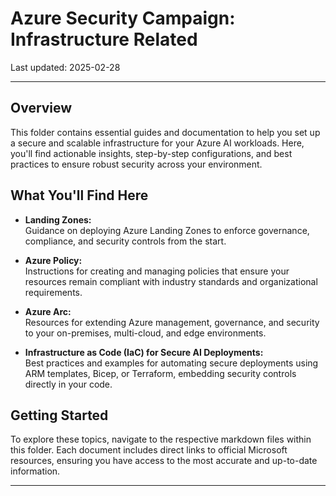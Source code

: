 # Azure Security Campaign: Infrastructure Related

Last updated: 2025-02-28

---

## Overview

This folder contains essential guides and documentation to help you set up a secure and scalable infrastructure for your Azure AI workloads. Here, you'll find actionable insights, step-by-step configurations, and best practices to ensure robust security across your environment.

## What You'll Find Here

- **Landing Zones:**  
  Guidance on deploying Azure Landing Zones to enforce governance, compliance, and security controls from the start.

- **Azure Policy:**  
  Instructions for creating and managing policies that ensure your resources remain compliant with industry standards and organizational requirements.

- **Azure Arc:**  
  Resources for extending Azure management, governance, and security to your on-premises, multi-cloud, and edge environments.

- **Infrastructure as Code (IaC) for Secure AI Deployments:**  
  Best practices and examples for automating secure deployments using ARM templates, Bicep, or Terraform, embedding security controls directly in your code.

## Getting Started

To explore these topics, navigate to the respective markdown files within this folder. Each document includes direct links to official Microsoft resources, ensuring you have access to the most accurate and up-to-date information.

---
